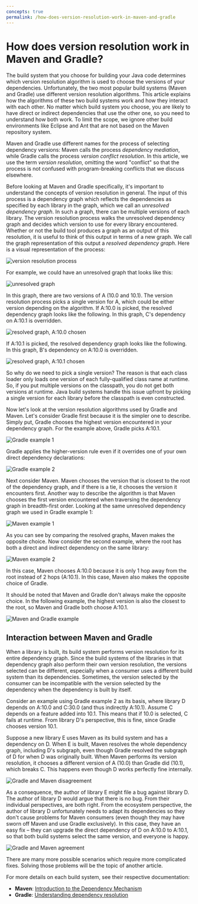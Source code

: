 ```yaml
---
concepts: true
permalink: /how-does-version-resolution-work-in-maven-and-gradle
---
```

# How does version resolution work in Maven and Gradle?

The build system that you choose for building your Java code determines which
version resolution algorithm is used to choose the versions of your
dependencies. Unfortunately, the two most popular build systems (Maven and
Gradle) use different version resolution algorithms. This article explains how
the algorithms of these two build systems work and how they interact with each
other. No matter which build system you choose, you are likely to have direct or
indirect dependencies that use the other one, so you need to understand how both
work. To limit the scope, we ignore other build environments like Eclipse and
Ant that are not based on the Maven repository system.

Maven and Gradle use different names for the process of selecting dependency
versions: Maven calls the process *dependency mediation*, while Gradle calls the
process *version conflict resolution*. In this article, we use the term *version
resolution*, omitting the word "conflict" so that the process is not confused
with program-breaking conflicts that we discuss elsewhere. 

Before looking at Maven and Gradle specifically, it's important to understand
the concepts of version resolution in general. The input of this process is a
dependency graph which reflects the dependencies as specified by each library in
the graph, which we call an *unresolved dependency graph*. In such a graph,
there can be multiple versions of each library. The version resolution process
walks the unresolved dependency graph and decides which version to use for every
library encountered. Whether or not the build tool produces a graph as an output
of this resolution, it is useful to think of this output in terms of a new
graph. We call the graph representation of this output a *resolved dependency
graph*. Here is a visual representation of the process:

<img src="assets/images/ddc-resolution-00.png" alt="version resolution process">

For example, we could have an unresolved graph that looks like this:

<img src="assets/images/ddc-resolution-01.png" alt="unresolved graph">

In this graph, there are two versions of A (10.0 and 10.1). The version
resolution process picks a single version for A, which could be either version
depending on the algorithm. If A:10.0 is picked, the resolved dependency graph
looks like the following. In this graph, C's dependency on A:10.1 is overridden.

<img src="assets/images/ddc-resolution-02.png" alt="resolved graph, A:10.0 chosen">

If A:10.1 is picked, the resolved dependency graph looks like the following. In
this graph, B's dependency on A:10.0 is overridden.

<img src="assets/images/ddc-resolution-03.png" alt="resolved graph, A:10.1 chosen">

So why do we need to pick a single version? The reason is that each class loader
only loads one version of each fully-qualified class name at runtime. So, if you
put multiple versions on the classpath, you do not get both versions at
runtime. Java build systems handle this issue upfront by picking a single
version for each library before the classpath is even constructed.

Now let's look at the version resolution algorithms used by Gradle and
Maven. Let's consider Gradle first because it is the simpler one to
describe. Simply put, Gradle chooses the highest version encountered in your
dependency graph. For the example above, Gradle picks A:10.1.

<img src="assets/images/ddc-resolution-04.png" alt="Gradle example 1">

Gradle applies the higher-version rule even if it overrides one of your own
direct dependency declarations:

<img src="assets/images/ddc-resolution-05.png" alt="Gradle example 2">

Next consider Maven. Maven chooses the version that is closest to the root of
the dependency graph, and if there is a tie, it chooses the version it
encounters first. Another way to describe the algorithm is that Maven chooses
the first version encountered when traversing the dependency graph in
breadth-first order. Looking at the same unresolved dependency graph we used
in Gradle example 1:

<img src="assets/images/ddc-resolution-06.png" alt="Maven example 1">

As you can see by comparing the resolved graphs, Maven makes the opposite
choice. Now consider the second example, where the root has both a direct and
indirect dependency on the same library:

<img src="assets/images/ddc-resolution-07.png" alt="Maven example 2">

In this case, Maven chooses A:10.0 because it is only 1 hop away from the root
instead of 2 hops (A:10.1). In this case, Maven also makes the opposite choice
of Gradle.

It should be noted that Maven and Gradle don't always make the opposite choice.
In the following example, the highest version is also the closest to the root,
so Maven and Gradle both choose A:10.1.

<img src="assets/images/ddc-resolution-07b.png" alt="Maven and Gradle example">

## Interaction between Maven and Gradle

When a library is built, its build system performs version resolution for its
entire dependency graph. Since the build systems of the libraries in that
dependency graph also perform their own version resolution, the versions
selected can be different, especially when a consumer uses a different build
system than its dependencies. Sometimes, the version selected by the consumer
can be incompatible with the version selected by the dependency when the
dependency is built by itself.

Consider an example using Gradle example 2 as its basis, where library D depends
on A:10.0 and C:30.0 (and thus indirectly A:10.1). Assume C depends on a feature
added into 10.1. This means that if 10.0 is selected, C fails at runtime. From
library D's perspective, this is fine, since Gradle chooses version 10.1.

Suppose a new library E uses Maven as its build system and has a dependency on
D. When E is built, Maven resolves the whole dependency graph, including D's
subgraph, even though Gradle resolved the subgraph of D for when D was
originally built. When Maven performs its version resolution, it chooses a
different version of A (10.0) than Gradle did (10.1), which breaks C. This
happens even though D works perfectly fine internally.

<img src="assets/images/ddc-resolution-08.png" alt="Gradle and Maven disagreement">

As a consequence, the author of library E might file a bug against library
D. The author of library D would argue that there is no bug. From their individual
perspectives, are both right. From the ecosystem perspective, the author of
library D unfortunately needs to adapt its dependencies so they don't cause
problems for Maven consumers (even though they may have sworn off Maven and use
Gradle exclusively). In this case, they have an easy fix – they can upgrade the
direct dependency of D on A:10.0 to A:10.1, so that both build systems select
the same version, and everyone is happy.

<img src="assets/images/ddc-resolution-09.png" alt="Gradle and Maven agreement">

There are many more possible scenarios which require more complicated
fixes. Solving those problems will be the topic of another article.

For more details on each build system, see their respective documentation:

- **Maven**: [Introduction to the Dependency Mechanism](http://maven.apache.org/guides/introduction/introduction-to-dependency-mechanism.html)
- **Gradle**: [Understanding dependency resolution](https://docs.gradle.org/current/userguide/dependency_resolution.html)
